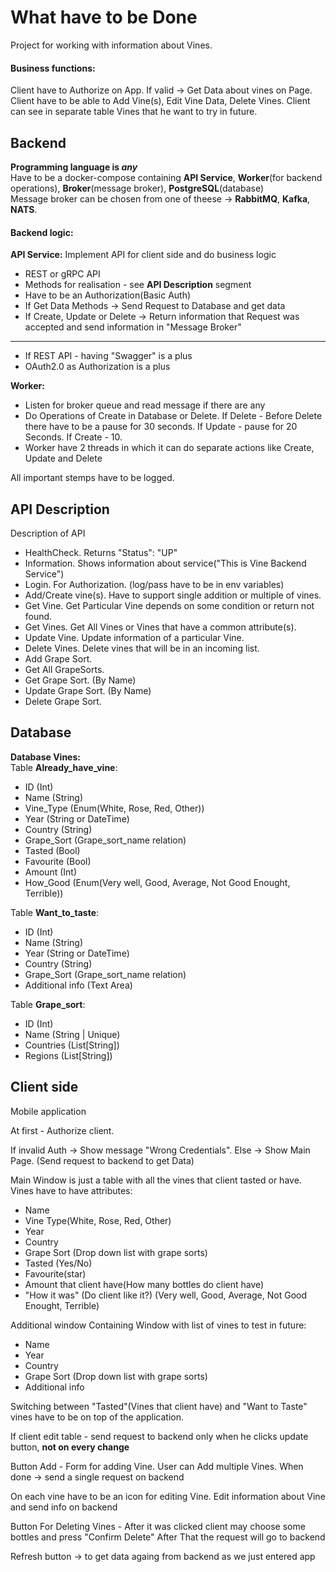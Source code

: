 
# What have to be Done
Project for working with information about Vines.

#### Business functions:
Client have to Authorize on App.
If valid -> Get Data about vines on Page.
Client have to be able to Add Vine(s), Edit Vine Data, Delete Vines.
Client can see in separate table Vines that he want to try in future.


## Backend
__Programming language is *any*__ </br>
Have to be a docker-compose containing __API Service__, __Worker__(for backend operations), __Broker__(message broker), __PostgreSQL__(database)</br>
Message broker can be chosen from one of theese -> __RabbitMQ__, __Kafka__, __NATS__.</br>

#### Backend logic:
**API Service:**
Implement API for client side and do business logic
- REST or gRPC API
- Methods for realisation - see **API Description** segment
- Have to be an Authorization(Basic Auth)
- If Get Data Methods -> Send Request to Database and get data
- If Create, Update or Delete -> Return information that Request was accepted and send information in "Message Broker"

-------------
- If REST API - having "Swagger" is a plus
- OAuth2.0 as Authorization is a plus

**Worker:**
- Listen for broker queue and read message if there are any
- Do Operations of Create in Database or Delete. If Delete - Before Delete there have to be a pause for 30 seconds. If Update - pause for 20 Seconds. If Create - 10.
- Worker have 2 threads in which it can do separate actions like Create, Update and Delete

All important stemps have to be logged.


## API Description
Description of API
- HealthCheck. Returns "Status": "UP"
- Information. Shows information about service("This is Vine Backend Service")
- Login. For Authorization. (log/pass have to be in env variables)
- Add/Create vine(s). Have to support single addition or multiple of vines.
- Get Vine. Get Particular Vine depends on some condition or return not found.
- Get Vines. Get All Vines or Vines that have a common attribute(s).
- Update Vine. Update information of a particular Vine.
- Delete Vines. Delete vines that will be in an incoming list.
- Add Grape Sort.
- Get All GrapeSorts.
- Get Grape Sort. (By Name)
- Update Grape Sort. (By Name)
- Delete Grape Sort.


## Database
**Database Vines:**</br>
Table **Already_have_vine**:
- ID (Int)
- Name (String)
- Vine_Type (Enum(White, Rose, Red, Other))
- Year (String or DateTime)
- Country (String)
- Grape_Sort (Grape_sort_name relation)
- Tasted (Bool)
- Favourite (Bool)
- Amount (Int)
- How_Good (Enum(Very well, Good, Average, Not Good Enought, Terrible))

Table **Want_to_taste**:
- ID (Int)
- Name (String)
- Year (String or DateTime)
- Country (String)
- Grape_Sort (Grape_sort_name relation)
- Additional info (Text Area)

Table **Grape_sort**:
- ID (Int)
- Name (String | Unique)
- Countries (List[String])
- Regions (List[String])

## Client side
Mobile application 

At first - Authorize client.

If invalid Auth -> Show message "Wrong Credentials". Else -> Show Main Page. (Send request to backend to get Data)

Main Window is just a table with all the vines that client tasted or have.
Vines have to have attributes:
- Name
- Vine Type(White, Rose, Red, Other)
- Year
- Country
- Grape Sort (Drop down list with grape sorts)
- Tasted (Yes/No)
- Favourite(star)
- Amount that client have(How many bottles do client have)
- "How it was" (Do client like it?) (Very well, Good, Average, Not Good Enought, Terrible)

Additional window Containing Window with list of vines to test in future:
- Name
- Year
- Country
- Grape Sort (Drop down list with grape sorts)
- Additional info

Switching between "Tasted"(Vines that client have) and "Want to Taste" vines have to be on top of the application.

If client edit table - send request to backend only when he clicks update button, **not on every change**

Button Add - Form for adding Vine. User can Add multiple Vines. When done -> send a single request on backend

On each vine have to be an icon for editing Vine. Edit information about Vine and send info on backend

Button For Deleting Vines - After it was clicked client may choose some bottles and press "Confirm Delete" After That the request will go to backend

Refresh button -> to get data againg from backend as we just entered app
